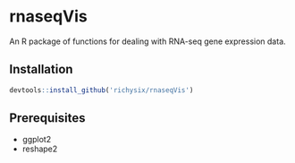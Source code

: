 # rnaseqVis

An R package of functions for dealing with RNA-seq gene expression data.

## Installation

```R
devtools::install_github('richysix/rnaseqVis')
```
## Prerequisites

* ggplot2
* reshape2
